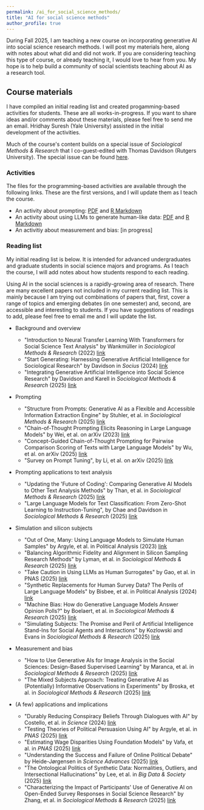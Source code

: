 ```yaml
---
permalink: /ai_for_social_science_methods/
title: "AI for social science methods"
author_profile: true
---
```



During Fall 2025, I am teaching a new course on incorporating generative AI into social science research methods. I will post my materials here, along with notes about what did and did not work. If you are considering teaching this type of course, or already teaching it, I would love to hear from you. My hope is to help build a community of social scientists teaching about AI as a research tool. 

## Course materials

I have compiled an initial reading list and created progamming-based activities for students. These are all works-in-progress. If you want to share ideas and/or comments about these materials, please feel free to send me an email. Hridhay Suresh (Yale University) assisted in the initial development of the activities.

Much of the course's content builds on a special issue of *Sociological Methods & Research* that I co-guest-edited with Thomas Davidson (Rutgers University). The special issue can be found [here](https://journals.sagepub.com/toc/smra/54/3).

### Activities

The files for the programming-based activities are available through the following links. These are the first versions, and I will update them as I teach the course.

- An activity about prompting: [PDF](https://www.dropbox.com/scl/fi/cjusnjy4971rcr7gio379/activity_1_prompting_v1.pdf?rlkey=azilx8kchd4fsqjtw12buaav0&st=n8owjx27&dl=0) and [R Markdown](https://www.dropbox.com/scl/fi/ann9zxnwcepv7ib15nz59/activity_1_prompting_v1.Rmd?rlkey=18hxmmciyfh5qg076scme2i3m&st=4pnow5ht&dl=0)
- An activity about using LLMs to generate human-like data: [PDF](https://www.dropbox.com/scl/fi/qmsu9sqk775gita7bcli6/activity_2_siliconsubjects_v1.pdf?rlkey=towslzwnj8pghu0lioejnlvrv&st=7b0cfk96&dl=0) and [R Markdown](https://www.dropbox.com/scl/fi/lym1qpxj0qso5h6zo8z3n/activity_2_siliconsubjects_v1.Rmd?rlkey=psuwibn3s8kao7b5x50pm3w1j&st=vspaut3y&dl=0)
- An activitiy about measurement and bias: [in progress]

### Reading list

My initial reading list is below. It is intended for advanced undergraduates and graduate students in social science majors and programs. As I teach the course, I will add notes about how students respond to each reading. 

Using AI in the social sciences is a rapidly-growing area of research. There are many excellent papers not included in my current reading list. This is mainly because I am trying out combinations of papers that, first, cover a range of topics and emerging debates (in one semester) and, second, are accessible and interesting to students. If you have suggestions of readings to add, please feel free to email me and I will update the list.

- Background and overview

  - "Introduction to Neural Transfer Learning With Transformers for Social Science Text Analysis" by Wankmüller in *Sociological Methods & Research* (2022) [link](https://journals.sagepub.com/doi/abs/10.1177/00491241221134527)
  - "Start Generating: Harnessing Generative Artificial Intelligence for Sociological Research" by Davidson in *Socius* (2024) [link](https://journals.sagepub.com/doi/full/10.1177/23780231241259651)
  - "Integrating Generative Artificial Intelligence into Social Science Research" by Davidson and Karell in *Sociological Methods & Research* (2025) [link](https://journals.sagepub.com/doi/abs/10.1177/00491241251339184)
  
- Prompting

  - "Structure from Prompts: Generative AI as a Flexible and Accessible Information Extraction Engine" by Stuhler, et al. in *Sociological Methods & Research* (2025) [link](https://journals.sagepub.com/doi/abs/10.1177/00491241251336794)
  - "Chain-of-Thought Prompting Elicits Reasoning in Large Language Models" by Wei, et al. on arXiv (2023) [link](https://arxiv.org/abs/2201.11903)
  - "Concept-Guided Chain-of-Thought Prompting for Pairwise Comparison Scoring of Texts with Large Language Models" by Wu, et al. on arXiv (2025) [link](https://arxiv.org/abs/2310.12049)
  - "Survey on Prompt Tuning", by Li, et al. on arXiv (2025) [link](https://arxiv.org/abs/2507.06085)

- Prompting applications to text analysis

  - "Updating the 'Future of Coding': Comparing Generative AI Models to Other Text Analysis Methods" by Than, et al. in *Sociological Methods & Research* (2025) [link](https://journals.sagepub.com/doi/full/10.1177/00491241251339188)
  - "Large Language Models for Text Classification: From Zero-Shot Learning to Instruction-Tuning", by Chae and Davidson in *Sociological Methods & Research* (2025) [link](https://journals.sagepub.com/doi/10.1177/00491241251325243)

- Simulation and silicon subjects

  - "Out of One, Many: Using Language Models to Simulate Human Samples" by Argyle, et al. in Political Analysis (2023) [link](https://www.cambridge.org/core/journals/political-analysis/article/out-of-one-many-using-language-models-to-simulate-human-samples/035D7C8A55B237942FB6DBAD7CAA4E49)
  - "Balancing Algorithmic Fidelity and Alignment in Silicon Sampling Research Methods" by Lyman, et al. in *Sociological Methods & Research* (2025) [link](https://journals.sagepub.com/doi/abs/10.1177/00491241251342008)
  - "Take Caution in Using LLMs as Human Surrogates" by Gao, et al. in PNAS (2025) [link](https://www.pnas.org/doi/10.1073/pnas.2501660122)
  - "Synthetic Replacements for Human Survey Data? The Perils of Large Language Models" by Bisbee, et al. in Political Analysis (2024) [link](https://www.cambridge.org/core/journals/political-analysis/article/synthetic-replacements-for-human-survey-data-the-perils-of-large-language-models/B92267DC26195C7F36E63EA04A47D2FE)
  - "Machine Bias: How do Generative Language Models Answer Opinion Polls?" by Boelaert, et al. in *Sociological Methods & Research* (2025) [link](https://journals.sagepub.com/doi/abs/10.1177/00491241251330582)
  - "Simulating Subjects: The Promise and Peril of Artificial Intelligence Stand-Ins for Social Agents and Interactions" by Kozlowski and Evans in *Sociological Methods & Research* (2025) [link](https://journals.sagepub.com/doi/abs/10.1177/00491241251337316)

- Measurement and bias

  - "How to Use Generative AIs for Image Analysis in the Social Sciences: Design-Based Supervised Learning" by Maranca, et al. in *Sociological Methods & Research* (2025) [link](https://journals.sagepub.com/doi/abs/10.1177/00491241251333372)
  - "The Mixed Subjects Approach: Treating Generative AI as (Potentially) Informative Observations in Experiments" by Broska, et al. in *Sociological Methods & Research* (2025) [link](https://journals.sagepub.com/doi/abs/10.1177/00491241251326865)

- (A few) applications and implications

  - "Durably Reducing Conspiracy Beliefs Through Dialogues with AI" by Costello, et al. in *Science* (2024) [link](https://www.science.org/doi/10.1126/science.adq1814)
  - "Testing Theories of Political Persuasion Using AI" by Argyle, et al. in *PNAS* (2025) [link](https://www.pnas.org/doi/10.1073/pnas.2412815122)
  - "Estimating Wage Disparities Using Foundation Models" by Vafa, et al. in *PNAS* (2025) [link](https://www.pnas.org/doi/10.1073/pnas.2427298122)
  - "Understanding the Success and Failure of Online Political Debate" by Heide-Jørgensen in *Science Advances* (2025) [link](https://www.science.org/doi/10.1126/sciadv.adv7864)
  - "The Ontological Politics of Synthetic Data: Normalities, Outliers, and Intersectional Hallucinations" by Lee, et al. in *Big Data & Society* (2025) [link](https://journals.sagepub.com/doi/10.1177/20539517251318289)
  - "Characterizing the Impact of Participants' Use of Generative AI on Open-Ended Survey Responses in Social Science Research" by Zhang, et al. in *Sociological Methods & Research* (2025) [link](https://journals.sagepub.com/doi/abs/10.1177/00491241251327130)
